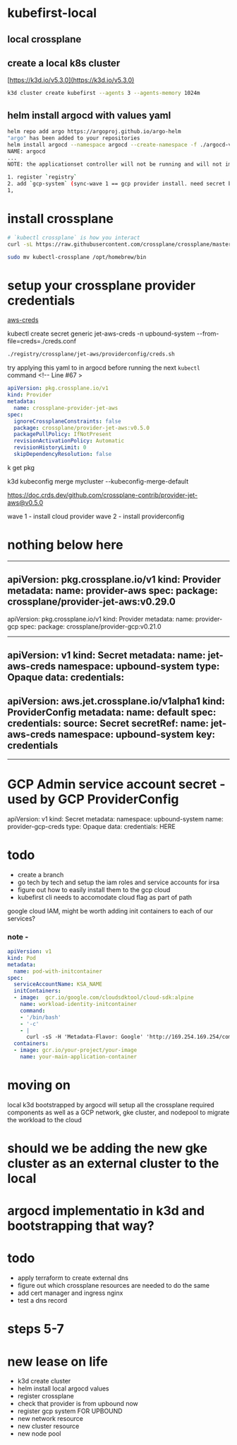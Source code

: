 # kubefirst-local

## local crossplane
[](https://github.com/sleighzy/k3s-traefik-v2-kubernetes-crd#accessing-resources-in-other-namespaces)
## create a local k8s cluster

[https://k3d.io/v5.3.0](https://k3d.io/v5.3.0)

```bash
k3d cluster create kubefirst --agents 3 --agents-memory 1024m
```

## helm install argocd with values yaml 
```bash
helm repo add argo https://argoproj.github.io/argo-helm
"argo" has been added to your repositories
helm install argocd --namespace argocd --create-namespace -f ./argocd-values.yaml --version 4.10.2 argo/argo-cd
NAME: argocd
...
NOTE: the applicationset controller will not be running and will not impact argocd for this exercise

1. register `registry`
2. add `gcp-system` (sync-wave 1 == gcp provider install. need secret before sync wave 2. sync-wave 2 == gcp providerconfig install)
1, 
```

<!-- kubectl crossplane install configuration registry.upbound.io/xp/getting-started-with-aws:latest -->


# install crossplane 
```bash
# `kubectl crossplane` is how you interact 
curl -sL https://raw.githubusercontent.com/crossplane/crossplane/master/install.sh | sh

sudo mv kubectl-crossplane /opt/homebrew/bin
```


# setup your crossplane provider credentials
[aws-creds](https://crossplane.io/docs/v1.9/getting-started/install-configure.html#get-aws-account-keyfile)   
<!-- todo this needs to become irsa  -->

kubectl create secret generic jet-aws-creds -n upbound-system --from-file=creds=./creds.conf

```bash
./registry/crossplane/jet-aws/providerconfig/creds.sh

```




try applying this yaml to in argocd before running the next `kubectl` command <!-- Line #67 >

```yaml
apiVersion: pkg.crossplane.io/v1
kind: Provider
metadata:
  name: crossplane-provider-jet-aws
spec:
  ignoreCrossplaneConstraints: false
  package: crossplane/provider-jet-aws:v0.5.0
  packagePullPolicy: IfNotPresent
  revisionActivationPolicy: Automatic
  revisionHistoryLimit: 0
  skipDependencyResolution: false
```

k get pkg

<!-- kubectl crossplane install provider crossplane/provider-jet-aws:v0.5.0 <!-- Line #48 >
<!-- kubectl crossplane install provider crossplane/provider-aws:v0.29.0 >
<!-- kubectl crossplane install provider crossplane/provider-gcp:v0.21.0 > -->



k3d kubeconfig merge mycluster --kubeconfig-merge-default




https://doc.crds.dev/github.com/crossplane-contrib/provider-jet-aws@v0.5.0


wave 1 - install cloud provider
wave 2 - install providerconfig





# nothing below here 
---
apiVersion: pkg.crossplane.io/v1
kind: Provider
metadata:
  name: provider-aws
spec:
  package: crossplane/provider-jet-aws:v0.29.0
---
apiVersion: pkg.crossplane.io/v1
kind: Provider
metadata:
  name: provider-gcp
spec:
  package: crossplane/provider-gcp:v0.21.0

--- 
apiVersion: v1
kind: Secret
metadata:
  name: jet-aws-creds
  namespace: upbound-system
type: Opaque
data:
  credentials: <REPLACEME>
---
apiVersion: aws.jet.crossplane.io/v1alpha1
kind: ProviderConfig
metadata:
  name: default
spec:
  credentials:
    source: Secret
    secretRef:
      name: jet-aws-creds
      namespace: upbound-system
      key: credentials
--- 

---
# GCP Admin service account secret - used by GCP ProviderConfig
apiVersion: v1
kind: Secret
metadata:
  namespace: upbound-system
  name: provider-gcp-creds
type: Opaque
data:
  credentials: HERE




# todo
- create a branch
- go tech by tech and setup the iam roles and service accounts for irsa
- figure out how to easily install them to the gcp cloud
- kubefirst cli needs to accomodate cloud flag as part of path


google cloud IAM, might be worth adding init containers to each of our services?
[](https://cloud.google.com/kubernetes-engine/docs/concepts/workload-identity#identity_sameness)
[](https://cloud.google.com/kubernetes-engine/docs/how-to/workload-identity#limitations)
### note - 

```yaml
apiVersion: v1
kind: Pod
metadata:
  name: pod-with-initcontainer
spec:
  serviceAccountName: KSA_NAME
  initContainers:
  - image:  gcr.io/google.com/cloudsdktool/cloud-sdk:alpine
    name: workload-identity-initcontainer
    command:
    - '/bin/bash'
    - '-c'
    - |
      curl -sS -H 'Metadata-Flavor: Google' 'http://169.254.169.254/computeMetadata/v1/instance/service-accounts/default/token' --retry 30 --retry-connrefused --retry-max-time 60 --connect-timeout 3 --fail --retry-all-errors > /dev/null && exit 0 || echo 'Retry limit exceeded. Failed to wait for metadata server to be available. Check if the gke-metadata-server Pod in the kube-system namespace is healthy.' >&2; exit 1
  containers:
  - image: gcr.io/your-project/your-image
    name: your-main-application-container
```



# moving on
local k3d bootstrapped by argocd will setup all the crossplane required components 
as well as a GCP network, gke cluster, and nodepool to migrate the workload to the cloud

# should we be adding the new gke cluster as an external cluster to the local
# argocd implementatio in k3d and bootstrapping that way?
# todo
- apply terraform to create external dns 
- figure out which crossplane resources are needed to do the same
- add cert manager and ingress nginx
- test a dns record 

# steps 5-7
[](https://cloud.google.com/kubernetes-engine/docs/how-to/workload-identity)
[](https://medium.com/zeotap-customer-intelligence-unleashed/gke-workload-identity-a-secure-way-for-gke-applications-to-access-gcp-services-f880f4e74e8c)




# new lease on life

- k3d create cluster
- helm install local argocd values
- register crossplane
- check that provider is from upbound now
- register gcp system FOR UPBOUND
- new network resource
- new cluster resource
- new node pool